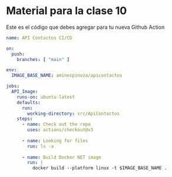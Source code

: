 # Material para la clase 10

Este es el código que debes agregar para tu nueva Github Action

```yml
name: API Contactos CI/CD

on:
  push:
    branches: [ "main" ]

env:
  IMAGE_BASE_NAME: aminespinoza/apicontactos

jobs:
  API_Image:
    runs-on: ubuntu-latest
    defaults:
      run:
        working-directory: src/ApiContactos
    steps:
      - name: Check out the repo
        uses: actions/checkout@v3
        
      - name: Looking for files
        run: ls -a
        
      - name: Build Docker NET image
        run: | 
          docker build --platform linux -t $IMAGE_BASE_NAME .
```
